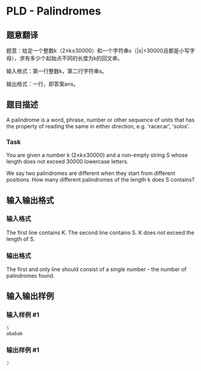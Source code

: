 # PLD - Palindromes

## 题意翻译

题意：给定一个整数k（2≤k≤30000）和一个字符串s（|s|<30000且都是小写字母），求有多少个起始点不同的长度为k的回文串。

输入格式：第一行整数k，第二行字符串s。

输出格式：一行，即答案ans。

## 题目描述

 A palindrome is a word, phrase, number or other sequence of units that has the property of reading the same in either direction, e.g. 'racecar', 'solos'.

### Task

You are given a number k (2≤k≤30000) and a non-empty string S whose length does not exceed 30000 lowercase letters.

We say two palindromes are different when they start from different positions. How many different palindromes of the length k does S contains?

## 输入输出格式

### 输入格式

The first line contains K. The second line contains S. K does not exceed the length of S.

### 输出格式

 The first and only line should consist of a single number - the number of palindromes found.

## 输入输出样例

### 输入样例 #1

```cpp
5
ababab
```


### 输出样例 #1

```cpp
2
```


